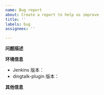 ```yaml
---
name: Bug report
about: Create a report to help us improve
title: ''
labels: bug
assignees: ''

---
```


**问题描述**
<!-- 使用清晰明了的话描述问题 ->

**日志信息**
<!-- 打开 verbose 选项提供详细日志 -->

**环境信息**
- Jenkins 版本：
- dingtalk-plugin 版本：

**其他信息**


